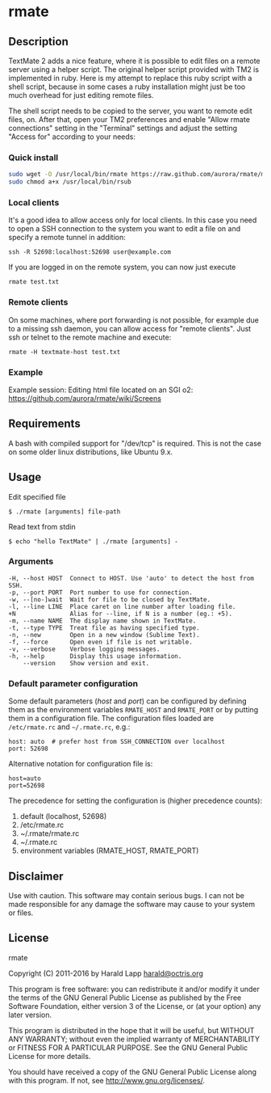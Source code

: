 # rmate

## Description

TextMate 2 adds a nice feature, where it is possible to edit files on a remote server
using a helper script. The original helper script provided with TM2 is implemented in
ruby. Here is my attempt to replace this ruby script with a shell script, because in
some cases a ruby installation might just be too much overhead for just editing remote
files.

The shell script needs to be copied to the server, you want to remote edit files, on.
After that, open your TM2 preferences and enable "Allow rmate connections" setting in
the "Terminal" settings and adjust the setting "Access for" according to your needs:

### Quick install
```bash
sudo wget -O /usr/local/bin/rmate https://raw.github.com/aurora/rmate/master/rmate
sudo chmod a+x /usr/local/bin/rsub
```


### Local clients

It's a good idea to allow access only for local clients. In this case you need to open
a SSH connection to the system you want to edit a file on and specify a remote tunnel in
addition:

	ssh -R 52698:localhost:52698 user@example.com

If you are logged in on the remote system, you can now just execute

	rmate test.txt


### Remote clients

On some machines, where port forwarding is not possible, for example due to a missing ssh
daemon, you can allow access for "remote clients". Just ssh or telnet to the remote machine
and execute:

    rmate -H textmate-host test.txt

### Example

Example session: Editing html file located on an SGI o2: <https://github.com/aurora/rmate/wiki/Screens>

## Requirements

A bash with compiled support for "/dev/tcp" is required. This is not the case on some
older linux distributions, like Ubuntu 9.x.

## Usage

Edit specified file

    $ ./rmate [arguments] file-path

Read text from stdin

    $ echo "hello TextMate" | ./rmate [arguments] -

### Arguments

    -H, --host HOST  Connect to HOST. Use 'auto' to detect the host from SSH.
    -p, --port PORT  Port number to use for connection.
    -w, --[no-]wait  Wait for file to be closed by TextMate.
    -l, --line LINE  Place caret on line number after loading file.
    +N               Alias for --line, if N is a number (eg.: +5).
    -m, --name NAME  The display name shown in TextMate.
    -t, --type TYPE  Treat file as having specified type.
    -n, --new        Open in a new window (Sublime Text).
    -f, --force      Open even if file is not writable.
    -v, --verbose    Verbose logging messages.
    -h, --help       Display this usage information.
        --version    Show version and exit.


### Default parameter configuration

Some default parameters (_host_ and _port_) can be configured by defining them
as the environment variables `RMATE_HOST` and `RMATE_PORT` or by putting them
in a configuration file. The configuration files loaded are `/etc/rmate.rc`
and `~/.rmate.rc`, e.g.:

    host: auto  # prefer host from SSH_CONNECTION over localhost
    port: 52698

Alternative notation for configuration file is:

    host=auto
    port=52698

The precedence for setting the configuration is (higher precedence counts):

1. default (localhost, 52698)
2. /etc/rmate.rc
3. ~/.rmate/rmate.rc
4. ~/.rmate.rc
5. environment variables (RMATE\_HOST, RMATE\_PORT)

## Disclaimer

Use with caution. This software may contain serious bugs. I can not be made responsible for
any damage the software may cause to your system or files.

## License

rmate

Copyright (C) 2011-2016 by Harald Lapp <harald@octris.org>

This program is free software: you can redistribute it and/or modify it under the terms of the GNU General Public License as published by the Free Software Foundation, either version 3 of the License, or (at your option) any later version.

This program is distributed in the hope that it will be useful, but WITHOUT ANY WARRANTY; without even the implied warranty of MERCHANTABILITY or FITNESS FOR A PARTICULAR PURPOSE. See the GNU General Public License for more details.

You should have received a copy of the GNU General Public License along with this program. If not, see <http://www.gnu.org/licenses/>.
